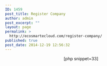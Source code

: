 ```yaml
---
ID: 1459
post_title: Register Company
author: admin
post_excerpt: ""
layout: page
permalink: >
  http://ecosmartecloud.com/register-company/
published: true
post_date: 2014-12-19 12:56:32
---
```

<center>
[php snippet=33]
</center>